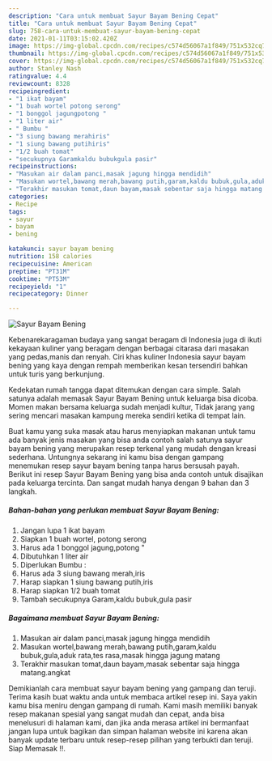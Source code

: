 ```yaml
---
description: "Cara untuk membuat Sayur Bayam Bening Cepat"
title: "Cara untuk membuat Sayur Bayam Bening Cepat"
slug: 758-cara-untuk-membuat-sayur-bayam-bening-cepat
date: 2021-01-11T03:15:02.420Z
image: https://img-global.cpcdn.com/recipes/c574d56067a1f849/751x532cq70/sayur-bayam-bening-foto-resep-utama.jpg
thumbnail: https://img-global.cpcdn.com/recipes/c574d56067a1f849/751x532cq70/sayur-bayam-bening-foto-resep-utama.jpg
cover: https://img-global.cpcdn.com/recipes/c574d56067a1f849/751x532cq70/sayur-bayam-bening-foto-resep-utama.jpg
author: Stanley Nash
ratingvalue: 4.4
reviewcount: 8328
recipeingredient:
- "1 ikat bayam"
- "1 buah wortel potong serong"
- "1 bonggol jagungpotong "
- "1 liter air"
- " Bumbu "
- "3 siung bawang merahiris"
- "1 siung bawang putihiris"
- "1/2 buah tomat"
- "secukupnya Garamkaldu bubukgula pasir"
recipeinstructions:
- "Masukan air dalam panci,masak jagung hingga mendidih"
- "Masukan wortel,bawang merah,bawang putih,garam,kaldu bubuk,gula,aduk rata,tes rasa,masak hingga jagung matang"
- "Terakhir masukan tomat,daun bayam,masak sebentar saja hingga matang.angkat"
categories:
- Recipe
tags:
- sayur
- bayam
- bening

katakunci: sayur bayam bening 
nutrition: 158 calories
recipecuisine: American
preptime: "PT31M"
cooktime: "PT53M"
recipeyield: "1"
recipecategory: Dinner

---
```



![Sayur Bayam Bening](https://img-global.cpcdn.com/recipes/c574d56067a1f849/751x532cq70/sayur-bayam-bening-foto-resep-utama.jpg)

Kebenarekaragaman budaya yang sangat beragam di Indonesia juga di ikuti kekayaan kuliner yang beragam dengan berbagai citarasa dari masakan yang pedas,manis dan renyah. Ciri khas kuliner Indonesia sayur bayam bening yang kaya dengan rempah memberikan kesan tersendiri bahkan untuk turis yang berkunjung.


Kedekatan rumah tangga dapat ditemukan dengan cara simple. Salah satunya adalah memasak Sayur Bayam Bening untuk keluarga bisa dicoba. Momen makan bersama keluarga sudah menjadi kultur, Tidak jarang yang sering mencari masakan kampung mereka sendiri ketika di tempat lain.



Buat kamu yang suka masak atau harus menyiapkan makanan untuk tamu ada banyak jenis masakan yang bisa anda contoh salah satunya sayur bayam bening yang merupakan resep terkenal yang mudah dengan kreasi sederhana. Untungnya sekarang ini kamu bisa dengan gampang menemukan resep sayur bayam bening tanpa harus bersusah payah.
Berikut ini resep Sayur Bayam Bening yang bisa anda contoh untuk disajikan pada keluarga tercinta. Dan sangat mudah hanya dengan 9 bahan dan 3 langkah.


<!--inarticleads1-->

##### Bahan-bahan yang perlukan membuat Sayur Bayam Bening:

1. Jangan lupa 1 ikat bayam
1. Siapkan 1 buah wortel, potong serong
1. Harus ada 1 bonggol jagung,potong &#34;
1. Dibutuhkan 1 liter air
1. Diperlukan  Bumbu :
1. Harus ada 3 siung bawang merah,iris
1. Harap siapkan 1 siung bawang putih,iris
1. Harap siapkan 1/2 buah tomat
1. Tambah secukupnya Garam,kaldu bubuk,gula pasir




<!--inarticleads2-->

##### Bagaimana membuat  Sayur Bayam Bening:

1. Masukan air dalam panci,masak jagung hingga mendidih
1. Masukan wortel,bawang merah,bawang putih,garam,kaldu bubuk,gula,aduk rata,tes rasa,masak hingga jagung matang
1. Terakhir masukan tomat,daun bayam,masak sebentar saja hingga matang.angkat




Demikianlah cara membuat sayur bayam bening yang gampang dan teruji. Terima kasih buat waktu anda untuk membaca artikel resep ini. Saya yakin kamu bisa meniru dengan gampang di rumah. Kami masih memiliki banyak resep makanan spesial yang sangat mudah dan cepat, anda bisa menelusuri di halaman kami, dan jika anda merasa artikel ini bermanfaat jangan lupa untuk bagikan dan simpan halaman website ini karena akan banyak update terbaru untuk resep-resep pilihan yang terbukti dan teruji. Siap Memasak !!. 
